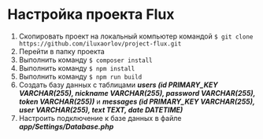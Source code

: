 # Настройка проекта Flux
1. Скопировать проект на локальный компьютер командой ```$ git clone https://github.com/iluxaorlov/project-flux.git```
2. Перейти в папку проекта
3. Выполнить команду ```$ composer install```
4. Выполнить команду ```$ npm install```
5. Выполнить команду ```$ npm run build```
6. Создать базу данных с таблицами ***users (id PRIMARY_KEY VARCHAR(255), nickname VARCHAR(255), password VARCHAR(255), token VARCHAR(255))*** и ***messages (id PRIMARY_KEY VARCHAR(255), user VARCHAR(255), text TEXT, date DATETIME)***
7. Настроить подключение к базе данных в файле ***app/Settings/Database.php***